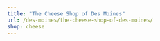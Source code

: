 ```yaml
---
title: "The Cheese Shop of Des Moines"
url: /des-moines/the-cheese-shop-of-des-moines/
shop: cheese
---
```

